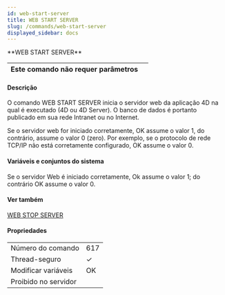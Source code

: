 ```yaml
---
id: web-start-server
title: WEB START SERVER
slug: /commands/web-start-server
displayed_sidebar: docs
---
```


<!--REF #_command_.WEB START SERVER.Syntax-->**WEB START SERVER**<!-- END REF-->
<!--REF #_command_.WEB START SERVER.Params-->
| Este comando não requer parâmetros |  |
| --- | --- |

<!-- END REF-->

#### Descrição 

<!--REF #_command_.WEB START SERVER.Summary-->O comando WEB START SERVER inicia o servidor web da aplicação 4D na qual é executado (4D ou 4D Server).<!-- END REF--> O banco de dados é portanto publicado em sua rede Intranet ou no Internet.  

Se o servidor web for iniciado corretamente, OK assume o valor 1, do contrário, assume o valor 0 (zero). Por exemplo, se o protocolo de rede TCP/IP não está corretamente configurado, OK assume o valor 0.

#### Variáveis e conjuntos do sistema 

Se o servidor Web é iniciado corretamente, Ok assume o valor 1; do contrário OK assume o valor 0.

#### Ver também 

[WEB STOP SERVER](web-stop-server.md)  

#### Propriedades
|  |  |
| --- | --- |
| Número do comando | 617 |
| Thread-seguro | &check; |
| Modificar variáveis | OK |
| Proibido no servidor ||



